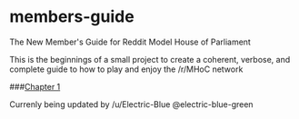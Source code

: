 # members-guide
The New Member's Guide for Reddit Model House of Parliament

This is the beginnings of a small project to create a coherent, verbose, and complete guide to how to play and enjoy the /r/MHoC network

###[Chapter 1](/chapter-1.md)

Currenly being updated by /u/Electric-Blue @electric-blue-green
